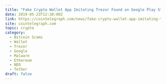 ```yaml
---
title: "Fake Crypto Wallet App Imitating Trezor Found on Google Play Store"
date: 2019-05-23T12:38:00Z
link: https://cointelegraph.com/news/fake-crypto-wallet-app-imitating-trezor-found-on-google-play-store?utm_medium=RSS&utm_source=hune
site: cointelegraph.com
topic: crypto
category:
  - Bitcoin Scams
  - Wallet
  - Trezor
  - Google
  - Malware
  - Ethereum
  - NEO
  - Tether
draft: false
---
```

